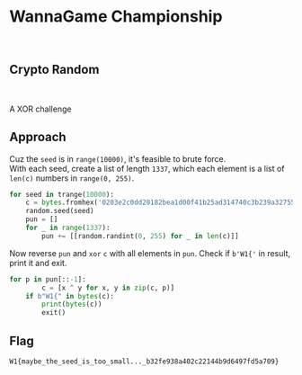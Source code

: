 # WannaGame Championship
<br>

## Crypto Random
<br>

A XOR challenge<br>
## Approach
Cuz the `seed` is in `range(10000)`, it's feasible to brute force.    
With each seed, create a list of length `1337`, which each element is a list of `len(c)` numbers in `range(0, 255)`.
```python
for seed in trange(10000):
    c = bytes.fromhex('0203e2c0dd20182bea1d00f41b25ad314740c3b239a32755bab1b3ca1a98f0127f1a1aeefa15a418e9b03ad25b3a92a46c0f5a6f41cb580f7d8a3325c76e66b937baea')
    random.seed(seed)
    pun = []
    for _ in range(1337):
        pun += [[random.randint(0, 255) for _ in len(c)]]
```
Now reverse `pun` and `xor` `c` with all elements in `pun`. Check if `b'W1{'` in result, print it and exit.
```python
for p in pun[::-1]:
        c = [x ^ y for x, y in zip(c, p)]
    if b"W1{" in bytes(c):
        print(bytes(c))
        exit()
```
## Flag
```
W1{maybe_the_seed_is_too_small..._b32fe938a402c22144b9d6497fd5a709}
```